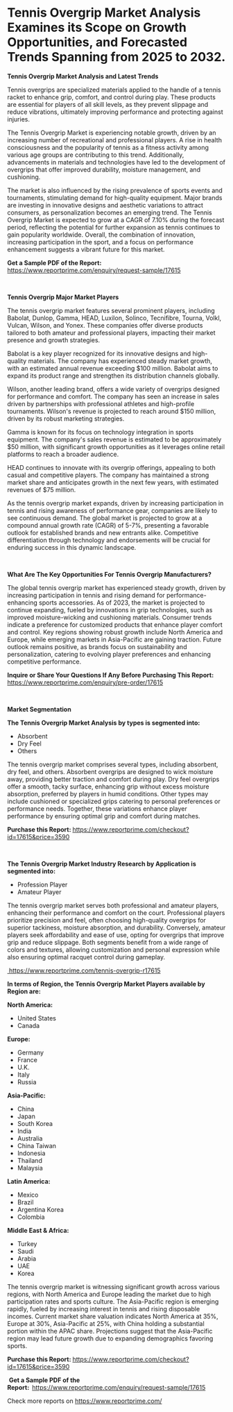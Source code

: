 <p><h1>Tennis Overgrip Market Analysis Examines its Scope on Growth Opportunities, and Forecasted Trends Spanning from 2025 to 2032.</h1></p><p><strong>Tennis Overgrip Market Analysis and Latest Trends</strong></p>
<p><p>Tennis overgrips are specialized materials applied to the handle of a tennis racket to enhance grip, comfort, and control during play. These products are essential for players of all skill levels, as they prevent slippage and reduce vibrations, ultimately improving performance and protecting against injuries.</p><p>The Tennis Overgrip Market is experiencing notable growth, driven by an increasing number of recreational and professional players. A rise in health consciousness and the popularity of tennis as a fitness activity among various age groups are contributing to this trend. Additionally, advancements in materials and technologies have led to the development of overgrips that offer improved durability, moisture management, and cushioning.</p><p>The market is also influenced by the rising prevalence of sports events and tournaments, stimulating demand for high-quality equipment. Major brands are investing in innovative designs and aesthetic variations to attract consumers, as personalization becomes an emerging trend. The Tennis Overgrip Market is expected to grow at a CAGR of 7.10% during the forecast period, reflecting the potential for further expansion as tennis continues to gain popularity worldwide. Overall, the combination of innovation, increasing participation in the sport, and a focus on performance enhancement suggests a vibrant future for this market.</p></p>
<p><strong>Get a Sample PDF of the Report:&nbsp;</strong> <a href="https://www.reportprime.com/enquiry/request-sample/17615?utm_campaign=2192&utm_medium=2&utm_source=Github&utm_content=ia&utm_term=18032025&utm_id=tennis-overgrip">https://www.reportprime.com/enquiry/request-sample/17615</a></p>
<p>&nbsp;</p>
<p><strong>Tennis Overgrip Major Market Players</strong></p>
<p><p>The tennis overgrip market features several prominent players, including Babolat, Dunlop, Gamma, HEAD, Luxilon, Solinco, Tecnifibre, Tourna, Volkl, Vulcan, Wilson, and Yonex. These companies offer diverse products tailored to both amateur and professional players, impacting their market presence and growth strategies.</p><p>Babolat is a key player recognized for its innovative designs and high-quality materials. The company has experienced steady market growth, with an estimated annual revenue exceeding $100 million. Babolat aims to expand its product range and strengthen its distribution channels globally.</p><p>Wilson, another leading brand, offers a wide variety of overgrips designed for performance and comfort. The company has seen an increase in sales driven by partnerships with professional athletes and high-profile tournaments. Wilson's revenue is projected to reach around $150 million, driven by its robust marketing strategies.</p><p>Gamma is known for its focus on technology integration in sports equipment. The company's sales revenue is estimated to be approximately $50 million, with significant growth opportunities as it leverages online retail platforms to reach a broader audience.</p><p>HEAD continues to innovate with its overgrip offerings, appealing to both casual and competitive players. The company has maintained a strong market share and anticipates growth in the next few years, with estimated revenues of $75 million.</p><p>As the tennis overgrip market expands, driven by increasing participation in tennis and rising awareness of performance gear, companies are likely to see continuous demand. The global market is projected to grow at a compound annual growth rate (CAGR) of 5-7%, presenting a favorable outlook for established brands and new entrants alike. Competitive differentiation through technology and endorsements will be crucial for enduring success in this dynamic landscape.</p></p>
<p>&nbsp;</p>
<p><strong>What Are The Key Opportunities For Tennis Overgrip Manufacturers?</strong></p>
<p><p>The global tennis overgrip market has experienced steady growth, driven by increasing participation in tennis and rising demand for performance-enhancing sports accessories. As of 2023, the market is projected to continue expanding, fueled by innovations in grip technologies, such as improved moisture-wicking and cushioning materials. Consumer trends indicate a preference for customized products that enhance player comfort and control. Key regions showing robust growth include North America and Europe, while emerging markets in Asia-Pacific are gaining traction. Future outlook remains positive, as brands focus on sustainability and personalization, catering to evolving player preferences and enhancing competitive performance.</p></p>
<p><strong>Inquire or Share Your Questions If Any Before Purchasing This Report:</strong> <a href="https://www.reportprime.com/enquiry/pre-order/17615?utm_campaign=2192&utm_medium=2&utm_source=Github&utm_content=ia&utm_term=18032025&utm_id=tennis-overgrip">https://www.reportprime.com/enquiry/pre-order/17615</a></p>
<p>&nbsp;</p>
<p><strong>Market Segmentation</strong></p>
<p><strong>The Tennis Overgrip Market Analysis by types is segmented into:</strong></p>
<p><ul><li>Absorbent</li><li>Dry Feel</li><li>Others</li></ul></p>
<p><p>The tennis overgrip market comprises several types, including absorbent, dry feel, and others. Absorbent overgrips are designed to wick moisture away, providing better traction and comfort during play. Dry feel overgrips offer a smooth, tacky surface, enhancing grip without excess moisture absorption, preferred by players in humid conditions. Other types may include cushioned or specialized grips catering to personal preferences or performance needs. Together, these variations enhance player performance by ensuring optimal grip and comfort during matches.</p></p>
<p><strong>Purchase this Report:&nbsp;</strong><a href="https://www.reportprime.com/checkout?id=17615&price=3590&utm_campaign=2192&utm_medium=2&utm_source=Github&utm_content=ia&utm_term=18032025&utm_id=tennis-overgrip">https://www.reportprime.com/checkout?id=17615&price=3590</a></p>
<p>&nbsp;</p>
<p><strong>The Tennis Overgrip Market Industry Research by Application is segmented into:</strong></p>
<p><ul><li>Profession Player</li><li>Amateur Player</li></ul></p>
<p><p>The tennis overgrip market serves both professional and amateur players, enhancing their performance and comfort on the court. Professional players prioritize precision and feel, often choosing high-quality overgrips for superior tackiness, moisture absorption, and durability. Conversely, amateur players seek affordability and ease of use, opting for overgrips that improve grip and reduce slippage. Both segments benefit from a wide range of colors and textures, allowing customization and personal expression while also ensuring optimal racquet control during gameplay.</p></p>
<p><a href="https://www.reportprime.com/tennis-overgrip-r17615?utm_campaign=2192&utm_medium=2&utm_source=Github&utm_content=ia&utm_term=18032025&utm_id=tennis-overgrip">&nbsp;https://www.reportprime.com/tennis-overgrip-r17615</a></p>
<p><strong>In terms of Region, the Tennis Overgrip Market Players available by Region are:</strong></p>
<p>
    <p> <strong> North America: </strong>
        <ul>
            <li>United States</li>
            <li>Canada</li>
        </ul>
        </p> 
    <p> <strong> Europe: </strong>
        <ul>
            <li>Germany</li>
            <li>France</li>
            <li>U.K.</li>
            <li>Italy</li>
            <li>Russia</li>
        </ul>
        </p> 
    <p> <strong> Asia-Pacific: </strong>
        <ul>
            <li>China</li>
            <li>Japan</li>
            <li>South Korea</li>
            <li>India</li>
            <li>Australia</li>
            <li>China Taiwan</li>
            <li>Indonesia</li>
            <li>Thailand</li>
            <li>Malaysia</li>
        </ul>
        </p> 
    <p> <strong> Latin America: </strong>
        <ul>
            <li>Mexico</li>
            <li>Brazil</li>
            <li>Argentina Korea</li>
            <li>Colombia</li>
        </ul>
        </p> 
    <p> <strong> Middle East & Africa: </strong>
        <ul>
            <li>Turkey</li>
            <li>Saudi</li>
            <li>Arabia</li>
            <li>UAE</li>
            <li>Korea</li>
        </ul>
    </p>
    </p>
<p><p>The tennis overgrip market is witnessing significant growth across various regions, with North America and Europe leading the market due to high participation rates and sports culture. The Asia-Pacific region is emerging rapidly, fueled by increasing interest in tennis and rising disposable incomes. Current market share valuation indicates North America at 35%, Europe at 30%, Asia-Pacific at 25%, with China holding a substantial portion within the APAC share. Projections suggest that the Asia-Pacific region may lead future growth due to expanding demographics favoring sports.</p></p>
<p><strong>Purchase this Report: </strong><a href="https://www.reportprime.com/checkout?id=17615&price=3590&utm_campaign=2192&utm_medium=2&utm_source=Github&utm_content=ia&utm_term=18032025&utm_id=tennis-overgrip">https://www.reportprime.com/checkout?id=17615&price=3590</a></p>
<p>&nbsp;<strong>Get a Sample PDF of the Report:&nbsp;&nbsp;</strong><a href="https://www.reportprime.com/enquiry/request-sample/17615?utm_campaign=2192&utm_medium=2&utm_source=Github&utm_content=ia&utm_term=18032025&utm_id=tennis-overgrip">https://www.reportprime.com/enquiry/request-sample/17615</a></p>
<p><strong></strong></p>
<p>Check more reports on <a href="https://www.reportprime.com/?utm_campaign=2192&utm_medium=2&utm_source=Github&utm_content=ia&utm_term=18032025&utm_id=tennis-overgrip">https://www.reportprime.com/</a></p>